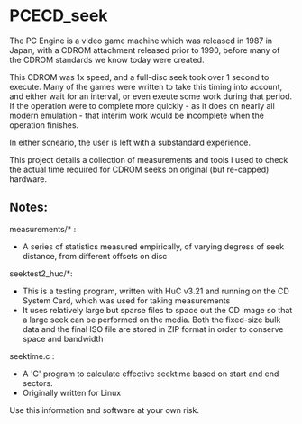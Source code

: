 # PCECD_seek

The PC Engine is a video game machine which was released in 1987 in Japan, with
a CDROM attachment released prior to 1990, before many of the CDROM standards we
know today were created.

This CDROM was 1x speed, and a full-disc seek took over 1 second to execute.
Many of the games were written to take this timing into account, and either wait
for an interval, or even exeute some work during that period.  If the operation
were to complete more quickly - as it does on nearly all modern emulation - that
interim work would be incomplete when the operation finishes.

In either scneario, the user is left with a substandard experience.


This project details a collection of measurements and tools I used to check the
actual time required for CDROM seeks on original (but re-capped) hardware.

Notes:
------
measurements/* :
- A series of statistics measured empirically, of varying degress of seek distance,
from different offsets on disc

seektest2_huc/*:
- This is a testing program, written with HuC v3.21 and running on the CD System
Card, which was used for taking measurements
- It uses relatively large but sparse files to space out the CD image so that a
large seek can be performed on the media.  Both the fixed-size bulk data and the
final ISO file are stored in ZIP format in order to conserve space and bandwidth

seektime.c :
- A 'C' program to calculate effective seektime based on start and end sectors.
- Originally written for Linux



Use this information and software at your own risk.
